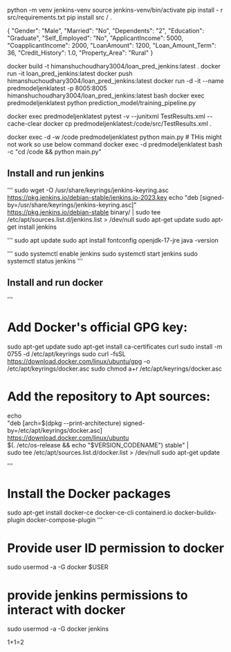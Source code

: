 python -m venv jenkins-venv
source jenkins-venv/bin/activate
pip install - r src/requirements.txt
pip install src / .


{
  "Gender": "Male",
  "Married": "No",
  "Dependents": "2",
  "Education": "Graduate",
  "Self_Employed": "No",
  "ApplicantIncome": 5000,
  "CoapplicantIncome": 2000,
  "LoanAmount": 1200,
  "Loan_Amount_Term": 36,
  "Credit_History": 1.0,
  "Property_Area": "Rural"
}


docker build -t himanshuchoudhary3004/loan_pred_jenkins:latest .
docker run -it loan_pred_jenkins:latest
docker push himanshuchoudhary3004/loan_pred_jenkins:latest
docker run -d -it --name predmodeljenklatest -p 8005:8005 himanshuchoudhary3004/loan_pred_jenkins:latest bash
docker exec predmodeljenklatest python prediction_model/training_pipeline.py

docker exec predmodeljenklatest pytest -v --junitxml TestResults.xml --cache-clear
docker cp predmodeljenklatest:/code/src/TestResults.xml .

docker exec -d -w /code predmodeljenklatest python main.py            # THis might not work so use below command
docker exec -d predmodeljenklatest bash -c "cd /code && python main.py"


## Install and run jenkins 

'''
sudo wget -O /usr/share/keyrings/jenkins-keyring.asc \
  https://pkg.jenkins.io/debian-stable/jenkins.io-2023.key
echo "deb [signed-by=/usr/share/keyrings/jenkins-keyring.asc]" \
  https://pkg.jenkins.io/debian-stable binary/ | sudo tee \
  /etc/apt/sources.list.d/jenkins.list > /dev/null
sudo apt-get update
sudo apt-get install jenkins

'''
sudo apt update
sudo apt install fontconfig openjdk-17-jre
java -version

'''
sudo systemctl enable jenkins
sudo systemctl start jenkins
sudo systemctl status jenkins
'''

## Install and run docker

'''
# Add Docker's official GPG key:
sudo apt-get update
sudo apt-get install ca-certificates curl
sudo install -m 0755 -d /etc/apt/keyrings
sudo curl -fsSL https://download.docker.com/linux/ubuntu/gpg -o /etc/apt/keyrings/docker.asc
sudo chmod a+r /etc/apt/keyrings/docker.asc

# Add the repository to Apt sources:
echo \
  "deb [arch=$(dpkg --print-architecture) signed-by=/etc/apt/keyrings/docker.asc] https://download.docker.com/linux/ubuntu \
  $(. /etc/os-release && echo "$VERSION_CODENAME") stable" | \
  sudo tee /etc/apt/sources.list.d/docker.list > /dev/null
sudo apt-get update

'''
# Install the Docker packages
sudo apt-get install docker-ce docker-ce-cli containerd.io docker-buildx-plugin docker-compose-plugin
'''
# Provide user ID permission to docker 
sudo usermod -a -G docker $USER
# provide jenkins permissions to interact with docker
sudo usermod -a -G docker jenkins

1+1=2


